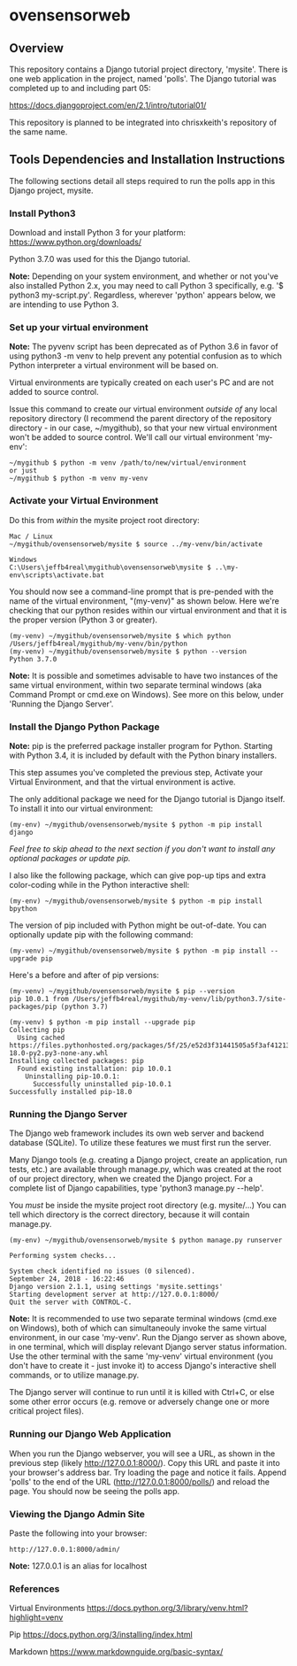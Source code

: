 # ovensensorweb

## Overview

This repository contains a Django tutorial project directory, 'mysite'. There is one web application in the project, named 'polls'. The Django tutorial was completed up to and including part 05:

https://docs.djangoproject.com/en/2.1/intro/tutorial01/

This repository is planned to be integrated into chrisxkeith's repository of the same name.

## Tools Dependencies and Installation Instructions

The following sections detail all steps required to run the polls app in this Django project, mysite.

### Install Python3

Download and install Python 3 for your platform:
https://www.python.org/downloads/

Python 3.7.0 was used for this the Django tutorial.

__Note:__ Depending on your system environment, and whether or not you've also installed Python 2.x, you may need to call Python 3 specifically, e.g. '$ python3 my-script.py'. Regardless, wherever 'python' appears below, we are intending to use Python 3.

### Set up your virtual environment

__Note:__ The pyvenv script has been deprecated as of Python 3.6 in favor of using python3 -m venv to help prevent any potential confusion as to which Python interpreter a virtual environment will be based on.

Virtual environments are typically created on each user's PC and are not added to source control.

Issue this command to create our virtual environment _outside of_ any local repository directory (I recommend the parent directory of the repository directory - in our case, ~/mygithub), so that your new virtual environment won't be added to source control. We'll call our virtual environment 'my-env':

	~/mygithub $ python -m venv /path/to/new/virtual/environment
	or just
	~/mygithub $ python -m venv my-venv

### Activate your Virtual Environment

Do this from _within_ the mysite project root directory:

	Mac / Linux
	~/mygithub/ovensensorweb/mysite $ source ../my-venv/bin/activate

	Windows
	C:\Users\jeffb4real\mygithub\ovensensorweb\mysite $ ..\my-env\scripts\activate.bat	

You should now see a command-line prompt that is pre-pended with the name of the virtual environment, "(my-venv)" as shown below. Here we're checking that our python resides within our virtual environment and that it is the proper version (Python 3 or greater).

	(my-venv) ~/mygithub/ovensensorweb/mysite $ which python
	/Users/jeffb4real/mygithub/my-venv/bin/python
	(my-venv) ~/mygithub/ovensensorweb/mysite $ python --version
	Python 3.7.0
	
__Note:__ It is possible and sometimes advisable to have two instances of the same virtual environment, within two separate terminal windows (aka Command Prompt or cmd.exe on Windows). See more on this below, under 'Running the Django Server'.

### Install the Django Python Package

__Note:__ pip is the preferred package installer program for Python. Starting with Python 3.4, it is included by default with the Python binary installers.

This step assumes you've completed the previous step, Activate your Virtual Environment, and that the virtual environment is active.

The only additional package we need for the Django tutorial is Django itself. To install it into our virtual environment:

	(my-env) ~/mygithub/ovensensorweb/mysite $ python -m pip install django

_Feel free to skip ahead to the next section if you don't want to install any optional packages or update pip._

I also like the following package, which can give pop-up tips and extra color-coding while in the Python interactive shell:

	(my-env) ~/mygithub/ovensensorweb/mysite $ python -m pip install bpython

The version of pip included with Python might be out-of-date. You can optionally update pip with the following command:

	(my-venv) ~/mygithub/ovensensorweb/mysite $ python -m pip install --upgrade pip
	
Here's a before and after of pip versions:

	(my-venv) ~/mygithub/ovensensorweb/mysite $ pip --version
	pip 10.0.1 from /Users/jeffb4real/mygithub/my-venv/lib/python3.7/site-packages/pip (python 3.7)
	
	(my-venv) $ python -m pip install --upgrade pip
	Collecting pip
	  Using cached https://files.pythonhosted.org/packages/5f/25/e52d3f31441505a5f3af41213346e5b6c221c9e086a166f3703d2ddaf940/pip-18.0-py2.py3-none-any.whl
	Installing collected packages: pip
	  Found existing installation: pip 10.0.1
	    Uninstalling pip-10.0.1:
	      Successfully uninstalled pip-10.0.1
	Successfully installed pip-18.0

### Running the Django Server

The Django web framework includes its own web server and backend database (SQLite). To utilize these features we must first run the server.

Many Django tools (e.g. creating a Django project, create an application, run tests, etc.) are available through manage.py, which was created at the root of our project directory, when we created the Django project. For a complete list of Django capabilities, type 'python3 manage.py --help'.

You _must_ be inside the mysite project root directory (e.g. mysite/...) You can tell which directory is the correct directory, because it will contain manage.py.

	(my-env) ~/mygithub/ovensensorweb/mysite $ python manage.py runserver

	Performing system checks...

	System check identified no issues (0 silenced).
	September 24, 2018 - 16:22:46
	Django version 2.1.1, using settings 'mysite.settings'
	Starting development server at http://127.0.0.1:8000/
	Quit the server with CONTROL-C.

__Note:__ It is recommended to use two separate terminal windows (cmd.exe on Windows), both of which can simultaneouly invoke the same virtual environment, in our case 'my-venv'. Run the Django server as shown above, in one terminal, which will display relevant Django server status information. Use the other terminal with the same 'my-venv' virtual environment (you don't have to create it - just invoke it) to access Django's interactive shell commands, or to utilize manage.py.

The Django server will continue to run until it is killed with Ctrl+C, or else some other error occurs (e.g. remove or adversely change one or more critical project files).

### Running our Django Web Application

When you run the Django webserver, you will see a URL, as shown in the previous step (likely http://127.0.0.1:8000/). Copy this URL and paste it into your browser's address bar. Try loading the page and notice it fails. Append 'polls' to the end of the URL (http://127.0.0.1:8000/polls/) and reload the page. You should now be seeing the polls app.

### Viewing the Django Admin Site

Paste the following into your browser:

	http://127.0.0.1:8000/admin/
	
__Note:__ 127.0.0.1 is an alias for localhost


### References

Virtual Environments
https://docs.python.org/3/library/venv.html?highlight=venv

Pip
https://docs.python.org/3/installing/index.html

Markdown
https://www.markdownguide.org/basic-syntax/

